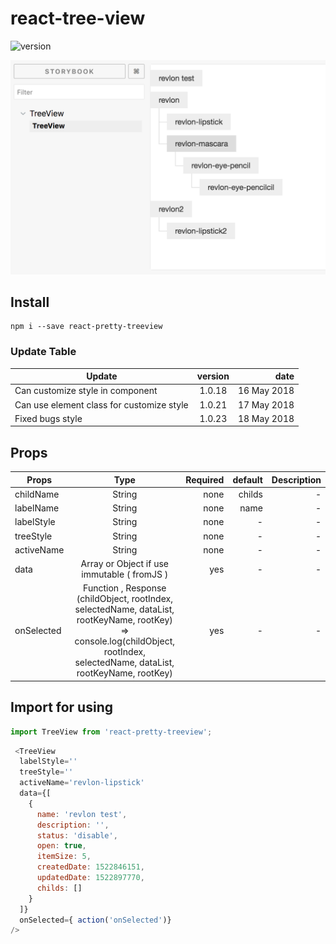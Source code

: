 # react-tree-view

![version](https://thisjj.github.io/badge/react-pretty-treeview-version.svg "Version")

![Preview](https://raw.githubusercontent.com/thisJJ/react-pretty-treeview/master/readme-source/preview.png "Preview")


## Install
```
npm i --save react-pretty-treeview
```

### Update Table

| Update        | version         | date  |
| ------------- |:-------------:| -----:|
| Can customize style in component      | 1.0.18 | 16 May 2018 |
| Can use element class for customize style    | 1.0.21 | 17 May 2018 |
| Fixed bugs style    | 1.0.23 | 18 May 2018 |

## Props

| Props        | Type         | Required  | default  | Description  |
| ------------- |:-------------:| -----:| -----:| -----:|
| childName      | String | none | childs | - |
| labelName      | String | none | name | - |
| labelStyle      | String | none | - | - |
| treeStyle      | String | none | - | - |
| activeName      | String | none | - | - |
| data      | Array or Object if use immutable ( fromJS ) | yes | - | - |
| onSelected      | Function , Response (childObject, rootIndex, selectedName, dataList, rootKeyName, rootKey) => console.log(childObject, rootIndex, selectedName, dataList, rootKeyName, rootKey) | yes | - | - |

## Import for using

```javascript
import TreeView from 'react-pretty-treeview';
```

```javascript
 <TreeView
  labelStyle=''
  treeStyle=''
  activeName='revlon-lipstick'
  data={[
    {
      name: 'revlon test',
      description: '',
      status: 'disable',
      open: true,
      itemSize: 5,
      createdDate: 1522846151,
      updatedDate: 1522897770,
      childs: []
    }
  ]}
  onSelected={ action('onSelected')}
/>
```
